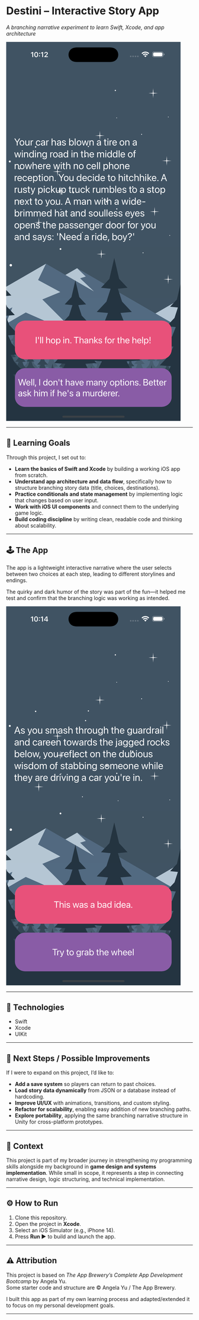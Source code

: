 # Destini – Interactive Story App  
*A branching narrative experiment to learn Swift, Xcode, and app architecture*  

![App Screenshot](Documentation/Screen1.png)  

---

## 🎯 Learning Goals  

Through this project, I set out to:  

- **Learn the basics of Swift and Xcode** by building a working iOS app from scratch.  
- **Understand app architecture and data flow**, specifically how to structure branching story data (title, choices, destinations).  
- **Practice conditionals and state management** by implementing logic that changes based on user input.  
- **Work with iOS UI components** and connect them to the underlying game logic.  
- **Build coding discipline** by writing clean, readable code and thinking about scalability.  

---

## 🕹️ The App  

The app is a lightweight interactive narrative where the user selects between two choices at each step, leading to different storylines and endings.  

The quirky and dark humor of the story was part of the fun—it helped me test and confirm that the branching logic was working as intended.  

![Ending Screenshot](Documentation/Screen3.png)  

---

## 🔧 Technologies  

- Swift  
- Xcode  
- UIKit  

---

## 🚀 Next Steps / Possible Improvements  

If I were to expand on this project, I’d like to:  

- **Add a save system** so players can return to past choices.  
- **Load story data dynamically** from JSON or a database instead of hardcoding.  
- **Improve UI/UX** with animations, transitions, and custom styling.  
- **Refactor for scalability**, enabling easy addition of new branching paths.  
- **Explore portability**, applying the same branching narrative structure in Unity for cross-platform prototypes.  

---

## 📖 Context  

This project is part of my broader journey in strengthening my programming skills alongside my background in **game design and systems implementation**. While small in scope, it represents a step in connecting narrative design, logic structuring, and technical implementation.  

---

## ⚙️ How to Run  

1. Clone this repository.  
2. Open the project in **Xcode**.  
3. Select an iOS Simulator (e.g., iPhone 14).  
4. Press **Run ▶** to build and launch the app.  

---

## ⚠️ Attribution  

This project is based on *The App Brewery’s Complete App Development Bootcamp* by Angela Yu.  
Some starter code and structure are © Angela Yu / The App Brewery.  

I built this app as part of my own learning process and adapted/extended it to focus on my personal development goals.  

---

